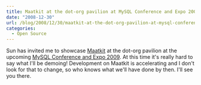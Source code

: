 ```yaml
---
title: Maatkit at the dot-org pavilion at MySQL Conference and Expo 2009
date: "2008-12-30"
url: /blog/2008/12/30/maatkit-at-the-dot-org-pavilion-at-mysql-conference-and-expo-2009/
categories:
  - Open Source
---
```

Sun has invited me to showcase [Maatkit](http://www.maatkit.org/) at the dot-org pavilion at the upcoming [MySQL Conference and Expo 2009](http://www.mysqlconf.com/). At this time it's really hard to say what I'll be demoing! Development on Maatkit is accelerating and I don't look for that to change, so who knows what we'll have done by then. I'll see you there.



